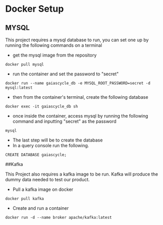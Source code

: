 # Docker Setup
## MYSQL

This project requires a mysql database to run, you can set one up by
running the following commands on a terminal

- get the mysql image from the repository

```
docker pull mysql
```
- run the container and set the password to "secret"

```
docker run --name gaiascycle_db -e MYSQL_ROOT_PASSWORD=secret -d mysql:latest
```
- then from the container's terminal, create the following database

```
docker exec -it gaiascycle_db sh
```

- once inside the container, access mysql by running the following command and inputting "secret" as the password
```
mysql
```
- The last step will be to create the database
- In a query console run the following.

```
CREATE DATABASE gaiascycle;
```

##Kafka

This Project also requires a kafka image to be run. Kafka will produce the dummy data needed to test our product.

- Pull a kafka image on docker
```
docker pull kafka

```
- Create and run a container
```
docker run -d --name broker apache/kafka:latest
```
